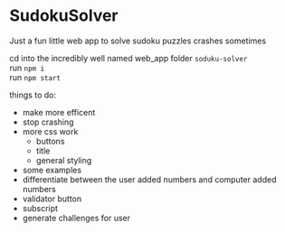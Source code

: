 # SudokuSolver
Just a fun little web app to solve sudoku puzzles
crashes sometimes


cd into the incredibly well named web_app folder `soduku-solver`  
run `npm i`  
run `npm start`

things to do: 
- make more efficent
- stop crashing
- more css work
    - buttons 
    - title
    - general styling
- some examples
- differentiate between the user added numbers and computer added numbers
- validator button
- subscript
- generate challenges for user 